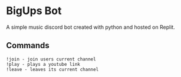 # BigUps Bot 

A simple music discord bot created with python and hosted on Replit. 

## Commands
    
    !join - join users current channel
    !play - plays a youtube link
    !leave - leaves its current channel
